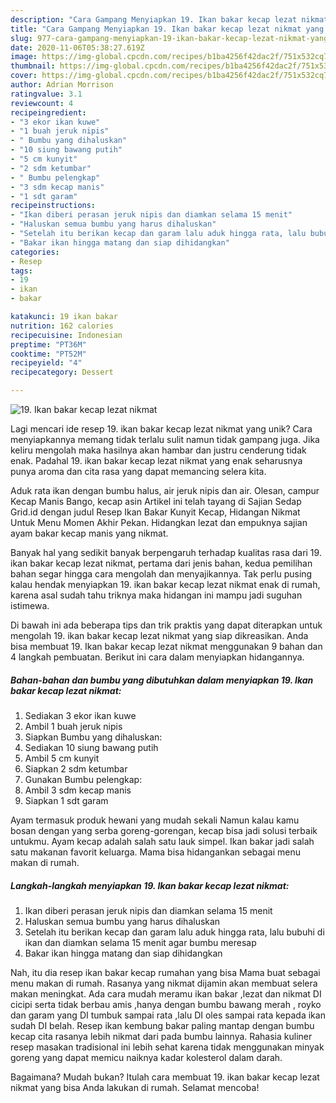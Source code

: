 ```yaml
---
description: "Cara Gampang Menyiapkan 19. Ikan bakar kecap lezat nikmat yang Sempurna"
title: "Cara Gampang Menyiapkan 19. Ikan bakar kecap lezat nikmat yang Sempurna"
slug: 977-cara-gampang-menyiapkan-19-ikan-bakar-kecap-lezat-nikmat-yang-sempurna
date: 2020-11-06T05:38:27.619Z
image: https://img-global.cpcdn.com/recipes/b1ba4256f42dac2f/751x532cq70/19-ikan-bakar-kecap-lezat-nikmat-foto-resep-utama.jpg
thumbnail: https://img-global.cpcdn.com/recipes/b1ba4256f42dac2f/751x532cq70/19-ikan-bakar-kecap-lezat-nikmat-foto-resep-utama.jpg
cover: https://img-global.cpcdn.com/recipes/b1ba4256f42dac2f/751x532cq70/19-ikan-bakar-kecap-lezat-nikmat-foto-resep-utama.jpg
author: Adrian Morrison
ratingvalue: 3.1
reviewcount: 4
recipeingredient:
- "3 ekor ikan kuwe"
- "1 buah jeruk nipis"
- " Bumbu yang dihaluskan"
- "10 siung bawang putih"
- "5 cm kunyit"
- "2 sdm ketumbar"
- " Bumbu pelengkap"
- "3 sdm kecap manis"
- "1 sdt garam"
recipeinstructions:
- "Ikan diberi perasan jeruk nipis dan diamkan selama 15 menit"
- "Haluskan semua bumbu yang harus dihaluskan"
- "Setelah itu berikan kecap dan garam lalu aduk hingga rata, lalu bubuhi di ikan dan diamkan selama 15 menit agar bumbu meresap"
- "Bakar ikan hingga matang dan siap dihidangkan"
categories:
- Resep
tags:
- 19
- ikan
- bakar

katakunci: 19 ikan bakar 
nutrition: 162 calories
recipecuisine: Indonesian
preptime: "PT36M"
cooktime: "PT52M"
recipeyield: "4"
recipecategory: Dessert

---
```



![19. Ikan bakar kecap lezat nikmat](https://img-global.cpcdn.com/recipes/b1ba4256f42dac2f/751x532cq70/19-ikan-bakar-kecap-lezat-nikmat-foto-resep-utama.jpg)

Lagi mencari ide resep 19. ikan bakar kecap lezat nikmat yang unik? Cara menyiapkannya memang tidak terlalu sulit namun tidak gampang juga. Jika keliru mengolah maka hasilnya akan hambar dan justru cenderung tidak enak. Padahal 19. ikan bakar kecap lezat nikmat yang enak seharusnya punya aroma dan cita rasa yang dapat memancing selera kita.

Aduk rata ikan dengan bumbu halus, air jeruk nipis dan air. Olesan, campur Kecap Manis Bango, kecap asin Artikel ini telah tayang di Sajian Sedap Grid.id dengan judul Resep Ikan Bakar Kunyit Kecap, Hidangan Nikmat Untuk Menu Momen Akhir Pekan. Hidangkan lezat dan empuknya sajian ayam bakar kecap manis yang nikmat.

Banyak hal yang sedikit banyak berpengaruh terhadap kualitas rasa dari 19. ikan bakar kecap lezat nikmat, pertama dari jenis bahan, kedua pemilihan bahan segar hingga cara mengolah dan menyajikannya. Tak perlu pusing kalau hendak menyiapkan 19. ikan bakar kecap lezat nikmat enak di rumah, karena asal sudah tahu triknya maka hidangan ini mampu jadi suguhan istimewa.


Di bawah ini ada beberapa tips dan trik praktis yang dapat diterapkan untuk mengolah 19. ikan bakar kecap lezat nikmat yang siap dikreasikan. Anda bisa membuat 19. Ikan bakar kecap lezat nikmat menggunakan 9 bahan dan 4 langkah pembuatan. Berikut ini cara dalam menyiapkan hidangannya.

<!--inarticleads1-->

##### Bahan-bahan dan bumbu yang dibutuhkan dalam menyiapkan 19. Ikan bakar kecap lezat nikmat:

1. Sediakan 3 ekor ikan kuwe
1. Ambil 1 buah jeruk nipis
1. Siapkan  Bumbu yang dihaluskan:
1. Sediakan 10 siung bawang putih
1. Ambil 5 cm kunyit
1. Siapkan 2 sdm ketumbar
1. Gunakan  Bumbu pelengkap:
1. Ambil 3 sdm kecap manis
1. Siapkan 1 sdt garam


Ayam termasuk produk hewani yang mudah sekali Namun kalau kamu bosan dengan yang serba goreng-gorengan, kecap bisa jadi solusi terbaik untukmu. Ayam kecap adalah salah satu lauk simpel. Ikan bakar jadi salah satu makanan favorit keluarga. Mama bisa hidangankan sebagai menu makan di rumah. 

<!--inarticleads2-->

##### Langkah-langkah menyiapkan 19. Ikan bakar kecap lezat nikmat:

1. Ikan diberi perasan jeruk nipis dan diamkan selama 15 menit
1. Haluskan semua bumbu yang harus dihaluskan
1. Setelah itu berikan kecap dan garam lalu aduk hingga rata, lalu bubuhi di ikan dan diamkan selama 15 menit agar bumbu meresap
1. Bakar ikan hingga matang dan siap dihidangkan


Nah, itu dia resep ikan bakar kecap rumahan yang bisa Mama buat sebagai menu makan di rumah. Rasanya yang nikmat dijamin akan membuat selera makan meningkat. Ada cara mudah meramu ikan bakar ,lezat dan nikmat DI cicipi serta tidak berbau amis ,hanya dengan bumbu bawang merah , royko dan garam yang DI tumbuk sampai rata ,lalu DI oles sampai rata kepada ikan sudah DI belah. Resep ikan kembung bakar paling mantap dengan bumbu kecap cita rasanya lebih nikmat dari pada bumbu lainnya. Rahasia kuliner resep masakan tradisional ini lebih sehat karena tidak menggunakan minyak goreng yang dapat memicu naiknya kadar kolesterol dalam darah. 

Bagaimana? Mudah bukan? Itulah cara membuat 19. ikan bakar kecap lezat nikmat yang bisa Anda lakukan di rumah. Selamat mencoba!
